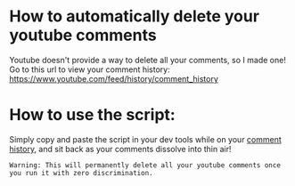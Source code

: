 # How to automatically delete your youtube comments
Youtube doesn't provide a way to delete all your comments, so I made one!
Go to this url to view your comment history: https://www.youtube.com/feed/history/comment_history

# How to use the script: 
  Simply copy and paste the script in your dev tools while on your [comment history](https://www.youtube.com/feed/history/comment_history), and sit back as your comments dissolve into thin air!

<aside class="warning">
  
    Warning: This will permanently delete all your youtube comments once you run it with zero discrimination.
</aside>
